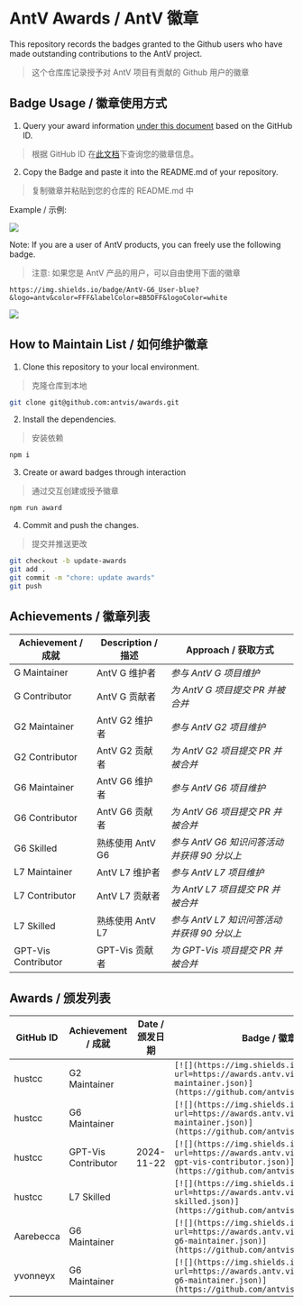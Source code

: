 
# AntV Awards / AntV 徽章

This repository records the badges granted to the Github users who have made outstanding contributions to the AntV project.

> 这个仓库库记录授予对 AntV 项目有贡献的 Github 用户的徽章


## Badge Usage / 徽章使用方式

1. Query your award information [under this document](#Awards) based on the GitHub ID.

> 根据 GitHub ID 在[此文档](#Awards)下查询您的徽章信息。

2. Copy the Badge and paste it into the README.md of your repository.

> 复制徽章并粘贴到您的仓库的 README.md 中

Example / 示例:

[![](https://img.shields.io/endpoint?url=https://awards.antv.vision/aarebecca-g6-maintainer.json)](https://github.com/antvis/g6)

Note: If you are a user of AntV products, you can freely use the following badge.

> 注意: 如果您是 AntV 产品的用户，可以自由使用下面的徽章

```text
https://img.shields.io/badge/AntV-G6_User-blue?&logo=antv&color=FFF&labelColor=8B5DFF&logoColor=white
```
![](https://img.shields.io/badge/AntV-G6_User-blue?&logo=antv&color=FFF&labelColor=8B5DFF&logoColor=white)


## How to Maintain List / 如何维护徽章

1. Clone this repository to your local environment.

> 克隆仓库到本地

```bash
git clone git@github.com:antvis/awards.git
```

2. Install the dependencies.

> 安装依赖

```bash
npm i
```

3. Create or award badges through interaction

> 通过交互创建或授予徽章

```bash
npm run award
```

4. Commit and push the changes.

> 提交并推送更改

```bash
git checkout -b update-awards
git add .
git commit -m "chore: update awards"
git push
```


## Achievements / 徽章列表

| Achievement / 成就 | Description / 描述 | Approach / 获取方式 |
| - | - | - |
|G Maintainer|AntV G 维护者|_参与 AntV G 项目维护_|
|G Contributor|AntV G 贡献者|_为 AntV G 项目提交 PR 并被合并_|
|G2 Maintainer|AntV G2 维护者|_参与 AntV G2 项目维护_|
|G2 Contributor|AntV G2 贡献者|_为 AntV G2 项目提交 PR 并被合并_|
|G6 Maintainer|AntV G6 维护者|_参与 AntV G6 项目维护_|
|G6 Contributor|AntV G6 贡献者|_为 AntV G6 项目提交 PR 并被合并_|
|G6 Skilled|熟练使用 AntV G6|_参与 AntV G6 知识问答活动并获得 90 分以上_|
|L7 Maintainer|AntV L7 维护者|_参与 AntV L7 项目维护_|
|L7 Contributor|AntV L7 贡献者|_为 AntV L7 项目提交 PR 并被合并_|
|L7 Skilled|熟练使用 AntV L7|_参与 AntV L7 知识问答活动并获得 90 分以上_|
|GPT-Vis Contributor|GPT-Vis 贡献者|_为 GPT-Vis 项目提交 PR 并被合并_|

## <a id="Awards" /> Awards / 颁发列表

| GitHub ID | Achievement / 成就 | Date / 颁发日期 | Badge / 徽章 |
| - | - | - | - |
|hustcc|G2 Maintainer||`[![](https://img.shields.io/endpoint?url=https://awards.antv.vision/hustcc-g2-maintainer.json)](https://github.com/antvis/g2)`|
|hustcc|G6 Maintainer||`[![](https://img.shields.io/endpoint?url=https://awards.antv.vision/hustcc-g6-maintainer.json)](https://github.com/antvis/g6)`|
|hustcc|GPT-Vis Contributor|2024-11-22|`[![](https://img.shields.io/endpoint?url=https://awards.antv.vision/hustcc-gpt-vis-contributor.json)](https://github.com/antvis/gpt-vis)`|
|hustcc|L7 Skilled||`[![](https://img.shields.io/endpoint?url=https://awards.antv.vision/hustcc-l7-skilled.json)](https://github.com/antvis/l7)`|
|Aarebecca|G6 Maintainer||`[![](https://img.shields.io/endpoint?url=https://awards.antv.vision/aarebecca-g6-maintainer.json)](https://github.com/antvis/g6)`|
|yvonneyx|G6 Maintainer||`[![](https://img.shields.io/endpoint?url=https://awards.antv.vision/yvonneyx-g6-maintainer.json)](https://github.com/antvis/g6)`|
